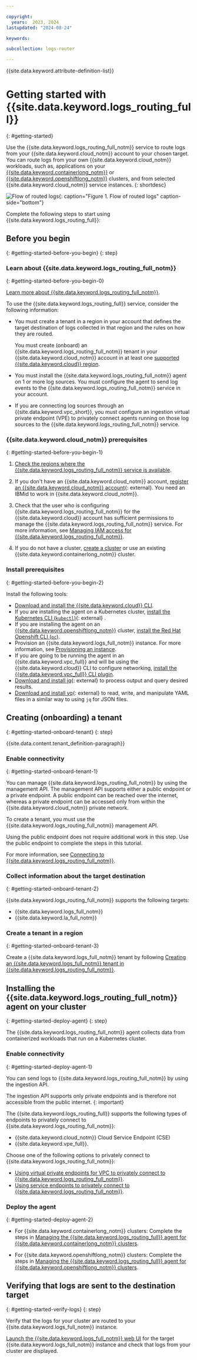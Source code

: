 ```yaml
---

copyright:
  years:  2023, 2024
lastupdated: "2024-08-24"

keywords:

subcollection: logs-router

---
```


{{site.data.keyword.attribute-definition-list}}

# Getting started with {{site.data.keyword.logs_routing_full}}
{: #getting-started}

Use the {{site.data.keyword.logs_routing_full_notm}} service to route logs from your {{site.data.keyword.cloud_notm}} account to your chosen target. You can route logs from your own {{site.data.keyword.cloud_notm}} workloads, such as, applications on your [{{site.data.keyword.containerlong_notm}}](/docs/containers) or [{{site.data.keyword.openshiftlong_notm}}](/docs/openshift) clusters, and from selected {{site.data.keyword.cloud_notm}} service instances.
{: shortdesc}

![Flow of routed logs](../images/get-started.png "Flow of routed logs"){: caption="Figure 1. Flow of routed logs" caption-side="bottom"}


Complete the following steps to start using {{site.data.keyword.logs_routing_full}}:

## Before you begin
{: #getting-started-before-you-begin}
{: step}

### Learn about {{site.data.keyword.logs_routing_full_notm}}
{: #getting-started-before-you-begin-0}

[Learn more about {{site.data.keyword.logs_routing_full_notm}}](/docs/logs-router?topic=logs-router-about).

To use the {{site.data.keyword.logs_routing_full}} service, consider the following information:
- You must create a tenant in a region in your account that defines the target destination of logs collected in that region and the rules on how they are routed.

    You must create (onboard) an {{site.data.keyword.logs_routing_full_notm}} tenant in your {{site.data.keyword.cloud_notm}} account in at least one [supported {{site.data.keyword.cloud}} region](/docs/logs-router?topic=logs-router-locations).

- You must install the {{site.data.keyword.logs_routing_full_notm}} agent on 1 or more log sources. You must configure the agent to send log events to the {{site.data.keyword.logs_routing_full_notm}} service in your account.

- If you are connecting log sources through an {{site.data.keyword.vpc_short}}, you must configure an ingestion virtual private endpoint (VPE) to privately connect agents running on those log sources to the {{site.data.keyword.logs_routing_full_notm}} service.

### {{site.data.keyword.cloud_notm}} prerequisites
{: #getting-started-before-you-begin-1}

1. [Check the regions where the {{site.data.keyword.logs_routing_full_notm}} service is available](/docs/logs-router?topic=logs-router-locations).

2. If you don't have an {{site.data.keyword.cloud_notm}} account, [register an {{site.data.keyword.cloud_notm}} account](https://cloud.ibm.com/login){: external}. You need an IBMid to work in {{site.data.keyword.cloud_notm}}.

3. Check that the user who is configuring {{site.data.keyword.logs_routing_full_notm}} for the {{site.data.keyword.cloud}} account has sufficient permissions to manage the {{site.data.keyword.logs_routing_full_notm}} service. For more information, see [Managing IAM access for {{site.data.keyword.logs_routing_full_notm}}](/docs/logs-router?topic=logs-router-iam).

4. If you do not have a cluster, [create a cluster](/docs/containers?topic=containers-clusters) or use an existing {{site.data.keyword.containerlong_notm}} cluster.


### Install prerequisites
{: #getting-started-before-you-begin-2}

Install the following tools:
- [Download and install the {{site.data.keyword.cloud}} CLI](/docs/cli).
- If you are installing the agent on a Kubernetes cluster, [install the Kubernetes CLI (`kubectl`)](https://kubernetes.io/docs/tasks/tools/){: external} .
- If you are installing the agent on an [{{site.data.keyword.openshiftlong_notm}}](https://cloud.ibm.com/docs/openshift) cluster, [install the Red Hat Openshift CLI (`oc`)](/docs/openshift?topic=openshift-cli-install).
- Provision an {{site.data.keyword.logs_full_notm}} instance. For more information, see [Provisioning an instance](/docs/cloud-logs?topic=cloud-logs-instance-provision&interface=ui).
- If you are going to be running the agent in an {{site.data.keyword.vpc_full}} and will be using the {{site.data.keyword.cloud}} CLI to configure networking, [install the {{site.data.keyword.vpc_full}} CLI plugin](/docs/vpc?topic=vpc-set-up-environment&interface=cli).
- [Download and install jq](https://stedolan.github.io/jq/){: external} to process output and query desired results.
- [Download and install yq](https://github.com/mikefarah/yq?tab=readme-ov-file#install){: external} to read, write, and manipulate YAML files in a similar way to using `jq` for JSON files.

## Creating (onboarding) a tenant
{: #getting-started-onboard-tenant}
{: step}

{{site.data.content.tenant_definition-paragraph}}


### Enable connectivity
{: #getting-started-onboard-tenant-1}

You can manage {{site.data.keyword.logs_routing_full_notm}} by using the management API. The management API supports either a public endpoint or a private endpoint. A public endpoint can be reached over the internet, whereas a private endpoint can be accessed only from within the {{site.data.keyword.cloud_notm}} private network.

To create a tenant, you must use the {{site.data.keyword.logs_routing_full_notm}} management API.

Using the public endpoint does not require additional work in this step. Use the public endpoint to complete the steps in this tutorial.

For more information, see [Connecting to {{site.data.keyword.logs_routing_full_notm}}](/docs/logs-router?topic=logs-router-about#about_connecting).


### Collect information about the target destination
{: #getting-started-onboard-tenant-2}

{{site.data.keyword.logs_routing_full_notm}} supports the following targets:

- {{site.data.keyword.logs_full_notm}}
- {{site.data.keyword.la_full_notm}}


### Create a tenant in a region
{: #getting-started-onboard-tenant-3}

Create a {{site.data.keyword.logs_full_notm}} tenant by following [Creating an {{site.data.keyword.logs_full_notm}} tenant in {{site.data.keyword.logs_routing_full_notm}}](/docs/logs-router?topic=logs-router-onboard-cloud-logs-tenant).



## Installing the {{site.data.keyword.logs_routing_full_notm}} agent on your cluster
{: #getting-started-deploy-agent}
{: step}

The {{site.data.keyword.logs_routing_full_notm}} agent collects data from containerized workloads that run on a Kubernetes cluster.


### Enable connectivity
{: #getting-started-deploy-agent-1}

You can send logs to {{site.data.keyword.logs_routing_full_notm}} by using the ingestion API.

The ingestion API supports only private endpoints and is therefore not accessible from the public internet.
{: important}

The {{site.data.keyword.logs_routing_full}} supports the following types of endpoints to privately connect to {{site.data.keyword.logs_routing_full_notm}}:
- {{site.data.keyword.cloud_notm}} Cloud Service Endpoint (CSE)
- {{site.data.keyword.vpe_full}}.

Choose one of the following options to privately connect to {{site.data.keyword.logs_routing_full_notm}}:
- [Using virtual private endpoints for VPC to privately connect to {{site.data.keyword.logs_routing_full_notm}}](/docs/logs-router?topic=logs-router-vpe-connection).
- [Using service endpoints to privately connect to {{site.data.keyword.logs_routing_full_notm}}](/docs/logs-router?topic=logs-router-service-endpoints).


### Deploy the agent
{: #getting-started-deploy-agent-2}

- For {{site.data.keyword.containerlong_notm}} clusters:  Complete the steps in [Managing the {{site.data.keyword.logs_routing_full}} agent for {{site.data.keyword.containerlong_notm}} clusters](/docs/logs-router?topic=logs-router-agent-std-cluster&interface=api#agent-std-cluster-deploy).

- For {{site.data.keyword.openshiftlong_notm}} clusters:  Complete the steps in [Managing the {{site.data.keyword.logs_routing_full}} agent for {{site.data.keyword.openshiftlong_notm}} clusters](/docs/logs-router?topic=logs-router-agent-openshift&interface=api#agent-openshift-deploy).



## Verifying that logs are sent to the destination target
{: #getting-started-verify-logs}
{: step}

Verify that the logs for your cluster are routed to your {{site.data.keyword.logs_full_notm}} instance.

[Launch the {{site.data.keyword.logs_full_notm}} web UI](/docs/cloud-logs?topic=cloud-logs-instance-launch&interface=ui) for the target {{site.data.keyword.logs_full_notm}} instance and check that logs from your cluster are displayed.
